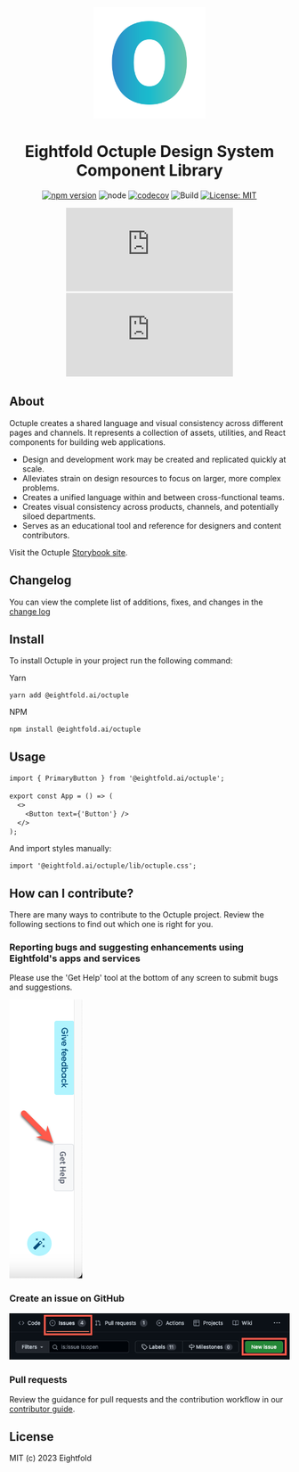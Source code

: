 <p align="center">
    <img width="200" src="https://raw.githubusercontent.com/EightfoldAI/octuple/main/public/assets/Octuple-Logo.svg">
</p>

<h1 align="center">Eightfold Octuple Design System Component Library</h1>

<div align="center">

[![npm version](https://badge.fury.io/js/@eightfold.ai%2Foctuple.svg)](https://badge.fury.io/js/@eightfold.ai%2Foctuple) ![node](https://img.shields.io/badge/node-16.14.2-brightgreen.svg) [![codecov](https://codecov.io/gh/EightfoldAI/octuple/branch/main/graph/badge.svg?token=XSAVLS0SVP)](https://codecov.io/gh/EightfoldAI/octuple) ![Build](https://github.com/EightfoldAI/octuple/actions/workflows/build.yml/badge.svg) [![License: MIT](https://img.shields.io/badge/License-MIT-yellow.svg)](https://opensource.org/licenses/MIT)

![bundlesize-js-image](https://img.badgesize.io/https:/unpkg.com/browse/@eightfold.ai/octuple/lib/octuple.js?label=octuple.js&compression=gzip)
![bundlesize-css-image](https://img.badgesize.io/https:/unpkg.com/browse/@eightfold.ai/octuple/lib/octuple.css?label=octuple.css&compression=gzip)

</div>

## About

Octuple creates a shared language and visual consistency across different pages and channels.
It represents a collection of assets, utilities, and React components for building web applications.

- Design and development work may be created and replicated quickly at scale.
- Alleviates strain on design resources to focus on larger, more complex problems.
- Creates a unified language within and between cross-functional teams.
- Creates visual consistency across products, channels, and potentially siloed departments.
- Serves as an educational tool and reference for designers and content contributors.

Visit the Octuple [Storybook site](https://eightfoldai.github.io/octuple.github.io/).

## Changelog

You can view the complete list of additions, fixes, and changes in the [change log](https://github.com/EightfoldAI/octuple/blob/main/CHANGELOG.md)

## Install

To install Octuple in your project run the following command:

Yarn

```
yarn add @eightfold.ai/octuple
```

NPM

```
npm install @eightfold.ai/octuple
```

## Usage

```tsx
import { PrimaryButton } from '@eightfold.ai/octuple';

export const App = () => (
  <>
    <Button text={'Button'} />
  </>
);
```

And import styles manually:

```tsx
import '@eightfold.ai/octuple/lib/octuple.css';
```

## How can I contribute?

There are many ways to contribute to the Octuple project. Review the following sections to find out which one is right for you.

### Reporting bugs and suggesting enhancements using Eightfold's apps and services

Please use the 'Get Help' tool at the bottom of any screen to submit bugs and suggestions.

![Get Help](https://raw.githubusercontent.com/EightfoldAI/octuple/main/public/assets/GetHelp.png)

### Create an issue on GitHub

![New Issue](https://raw.githubusercontent.com/EightfoldAI/octuple/main/public/assets/NewIssue.png)

### Pull requests

Review the guidance for pull requests and the contribution workflow in our [contributor guide](https://github.com/EightfoldAI/octuple/blob/main/src/CONTRIBUTING.md).

## License

MIT (c) 2023 Eightfold
